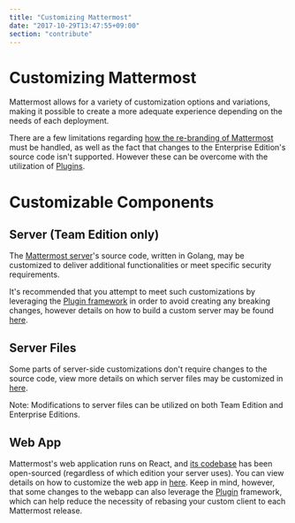 ```yaml
---
title: "Customizing Mattermost"
date: "2017-10-29T13:47:55+09:00"
section: "contribute"
---
```


# Customizing Mattermost
Mattermost allows for a variety of customization options and variations, making it possible to create a more adequate experience depending on the needs of each deployment.

There are a few limitations regarding [how the re-branding of Mattermost](https://www.mattermost.org/trademark-standards-of-use/) must be handled, as well as the fact that changes to the Enterprise Edition's source code isn't supported. However these can be overcome with the utilization of [Plugins](/extend/getting-started).
  
# Customizable Components
  
## Server (Team Edition only)
The [Mattermost server](https://github.com/mattermost/mattermost-server)'s source code, written in Golang, may be customized to deliver additional functionalities or meet specific security requirements. 
  
It's recommended that you attempt to meet such customizations by leveraging the [Plugin framework](/extend/getting-started) in order to avoid creating any breaking changes, however details on how to build a custom server may be found [here](/contribute/customization/server-build). 
  
## Server Files
Some parts of server-side customizations don't require changes to the source code, view more details on which server files may be customized in [here](/contribute/customization/server-files). 

Note: Modifications to server files can be utilized on both Team Edition and Enterprise Editions.

## Web App
Mattermost's web application runs on React, and [its codebase](https://github.com/mattermost/mattermost-webapp) has been open-sourced (regardless of which edition your server uses). You can view details on how to customize the web app in [here](/contribute/customization/webapp). Keep in mind, however, that some changes to the webapp can also leverage the [Plugin](/extend/plugins/webapp) framework, which can help reduce the necessity of rebasing your custom client to each Mattermost release.